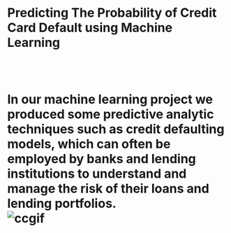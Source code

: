 <h1> Predicting The Probability of Credit Card Default using Machine Learning  

<br><br>
In our machine learning project we produced some predictive analytic techniques such as credit defaulting models, which can often be employed by banks and lending institutions to understand and manage the risk of their loans and lending portfolios.
<br>
![ccgif](https://media.giphy.com/media/tcVr2lf1Z0Ypi/giphy.gif)
